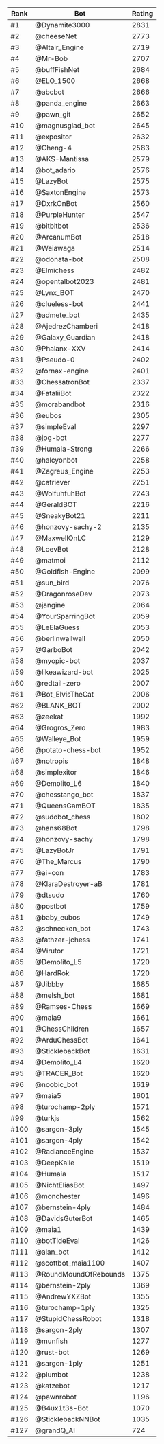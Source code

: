 Rank|Bot|Rating
---|---|---
#1|@Dynamite3000|2831
#2|@cheeseNet|2773
#3|@Altair_Engine|2719
#4|@Mr-Bob|2707
#5|@buffFishNet|2684
#6|@ELO_1500|2668
#7|@abcbot|2666
#8|@panda_engine|2663
#9|@pawn_git|2652
#10|@magnusglad_bot|2645
#11|@expositor|2632
#12|@Cheng-4|2583
#13|@AKS-Mantissa|2579
#14|@bot_adario|2576
#15|@LazyBot|2575
#16|@SaxtonEngine|2573
#17|@DxrkOnBot|2560
#18|@PurpleHunter|2547
#19|@bitbitbot|2536
#20|@ArcanumBot|2518
#21|@Weiawaga|2514
#22|@odonata-bot|2508
#23|@Elmichess|2482
#24|@opentalbot2023|2481
#25|@Lynx_BOT|2470
#26|@clueless-bot|2441
#27|@admete_bot|2435
#28|@AjedrezChamberi|2418
#29|@Galaxy_Guardian|2418
#30|@Phalanx-XXV|2414
#31|@Pseudo-0|2402
#32|@fornax-engine|2401
#33|@ChessatronBot|2337
#34|@FataliiBot|2322
#35|@morabandbot|2316
#36|@eubos|2305
#37|@simpleEval|2297
#38|@jpg-bot|2277
#39|@Humaia-Strong|2266
#40|@halcyonbot|2258
#41|@Zagreus_Engine|2253
#42|@catriever|2251
#43|@WolfuhfuhBot|2243
#44|@GeraldBOT|2216
#45|@SneakyBot21|2211
#46|@honzovy-sachy-2|2135
#47|@MaxwellOnLC|2129
#48|@LoevBot|2128
#49|@matmoi|2112
#50|@Goldfish-Engine|2099
#51|@sun_bird|2076
#52|@DragonroseDev|2073
#53|@jangine|2064
#54|@YourSparringBot|2059
#55|@LeElaGuess|2053
#56|@berlinwallwall|2050
#57|@GarboBot|2042
#58|@myopic-bot|2037
#59|@likeawizard-bot|2025
#60|@redtail-zero|2007
#61|@Bot_ElvisTheCat|2006
#62|@BLANK_BOT|2002
#63|@zeekat|1992
#64|@Grogros_Zero|1983
#65|@Walleye_Bot|1959
#66|@potato-chess-bot|1952
#67|@notropis|1848
#68|@simplexitor|1846
#69|@Demolito_L6|1840
#70|@chesstango_bot|1837
#71|@QueensGamBOT|1835
#72|@sudobot_chess|1802
#73|@hans68Bot|1798
#74|@honzovy-sachy|1798
#75|@LazyBotJr|1791
#76|@The_Marcus|1790
#77|@ai-con|1783
#78|@KlaraDestroyer-aB|1781
#79|@dtsudo|1760
#80|@postbot|1759
#81|@baby_eubos|1749
#82|@schnecken_bot|1743
#83|@fathzer-jchess|1741
#84|@Virutor|1721
#85|@Demolito_L5|1720
#86|@HardRok|1720
#87|@Jibbby|1685
#88|@melsh_bot|1681
#89|@Ramses-Chess|1669
#90|@maia9|1661
#91|@ChessChildren|1657
#92|@ArduChessBot|1641
#93|@SticklebackBot|1631
#94|@Demolito_L4|1620
#95|@TRACER_Bot|1620
#96|@noobic_bot|1619
#97|@maia5|1601
#98|@turochamp-2ply|1571
#99|@turkjs|1562
#100|@sargon-3ply|1545
#101|@sargon-4ply|1542
#102|@RadianceEngine|1537
#103|@DeepKalle|1519
#104|@Humaia|1517
#105|@NichtEliasBot|1497
#106|@monchester|1496
#107|@bernstein-4ply|1484
#108|@DavidsGuterBot|1465
#109|@maia1|1439
#110|@botTideEval|1426
#111|@alan_bot|1412
#112|@scottbot_maia1100|1407
#113|@RoundMoundOfRebounds|1375
#114|@bernstein-2ply|1369
#115|@AndrewYXZBot|1355
#116|@turochamp-1ply|1325
#117|@StupidChessRobot|1318
#118|@sargon-2ply|1307
#119|@munfish|1277
#120|@rust-bot|1269
#121|@sargon-1ply|1251
#122|@plumbot|1238
#123|@katzebot|1217
#124|@pawnrobot|1196
#125|@B4ux1t3s-Bot|1070
#126|@SticklebackNNBot|1035
#127|@grandQ_AI|724
